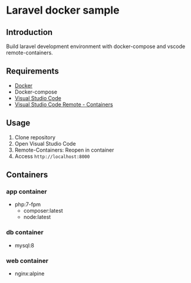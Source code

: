 # Laravel docker sample

## Introduction

Build laravel development environment with docker-compose and vscode remote-containers.

## Requirements

* [Docker](https://docs.docker.com/get-docker/)
* Docker-compose
* [Visual Studio Code](https://code.visualstudio.com/download)
* [Visual Studio Code Remote - Containers](https://marketplace.visualstudio.com/items?itemName=ms-vscode-remote.remote-containers)

## Usage

1. Clone repository
1. Open Visual Studio Code
1. Remote-Containers: Reopen in container
1. Access `http://localhost:8000`

## Containers

### app container

* php:7-fpm
    * composer:latest
    * node:latest

### db container

* mysql:8

### web container

* nginx:alpine
